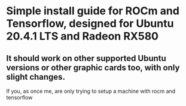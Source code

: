 # Simple install guide for ROCm and Tensorflow, designed for Ubuntu 20.4.1 LTS and Radeon RX580 
## It should work on other supported Ubuntu versions or other graphic cards too, with only slight changes.

If you, as once me, are only trying to setup a machine with rocm and tensorflow 
